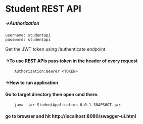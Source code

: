 # Student REST API

##### ->Authorization
	username: studentapi
	password: studentapi
Get the JWT token using /authenticate endpoint.

#### ->To use REST APIs pass token in the header of every request
		Authorization:Bearer <TOKEN>
		
#### ->How to run application 
#### Go to target directory then open cmd there.
		java -jar StudentApplication-0.0.1-SNAPSHOT.jar
#### go to browser and hit http://localhost:8080/swagger-ui.html
